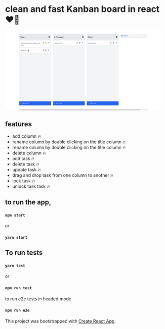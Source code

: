 # clean and fast Kanban board in react ❤️‍🔥

<img src="./preview.png" alt="Alt text" title="Optional title">

## features

- add column 🔥
- rename column by double clicking on the title column 🔥
- rename column by double clicking on the title column 🔥
- delete column 🔥
- add task 🔥
- delete task 🔥
- update task 🔥
- drag and drop task from one column to another 🔥
- lock task 🔥
- unlock task task 🔥

## to run the app,

#### `npm start`

or

#### `yarn start`

## To run tests

#### `yarn test`

or

#### `npm run test`

to run e2e tests in headed mode

#### `npm run e2e`

This project was bootstrapped with [Create React App](https://github.com/facebook/create-react-app).
